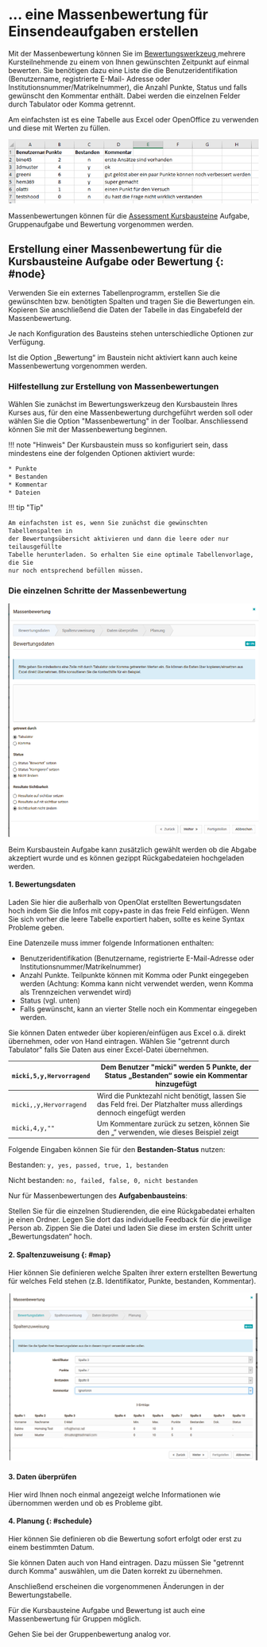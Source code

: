 # ... eine Massenbewertung für Einsendeaufgaben erstellen

Mit der Massenbewertung können Sie im [Bewertungswerkzeug
](../learningresources/Assessment_tool_overview.de.md)mehrere Kursteilnehmende zu
einem von Ihnen gewünschten Zeitpunkt auf einmal bewerten. Sie benötigen dazu
eine Liste die die Benutzeridentifikation (Benutzername, registrierte E-Mail-
Adresse oder Institutionsnummer/Matrikelnummer), die Anzahl Punkte, Status und falls gewünscht den Kommentar enthält. Dabei werden die einzelnen Felder durch
Tabulator oder Komma getrennt.

Am einfachsten ist es eine Tabelle aus Excel oder OpenOffice zu verwenden und
diese mit Werten zu füllen.

![Table-result](assets/bulk_assessment-excel-DE.png)

Massenbewertungen können für die [Assessment
Kursbausteine](../learningresources/Assessment.de.md) Aufgabe, Gruppenaufgabe und Bewertung vorgenommen werden. 

## Erstellung einer Massenbewertung für die Kursbausteine Aufgabe oder Bewertung {: #node}

Verwenden Sie ein externes Tabellenprogramm, erstellen Sie die gewünschten
bzw. benötigten Spalten und tragen Sie die Bewertungen ein. Kopieren Sie
anschließend die Daten der Tabelle in das Eingabefeld der Massenbewertung.

Je nach Konfiguration des Bausteins stehen unterschiedliche Optionen zur
Verfügung.

Ist die Option „Bewertung“ im Baustein nicht aktiviert kann auch keine
Massenbewertung vorgenommen werden.

### Hilfestellung zur Erstellung von Massenbewertungen

Wählen Sie zunächst im Bewertungswerkzeug den Kursbaustein Ihres Kurses aus,
für den eine Massenbewertung durchgeführt werden soll oder wählen Sie die Option "Massenbewertung" in der Toolbar. Anschliessend können Sie mit der Massenbewertung beginnen.

!!! note "Hinweis"
    Der Kursbaustein muss so konfiguriert
    sein, dass mindestens eine der folgenden Optionen aktiviert wurde:

    * Punkte
    * Bestanden
    * Kommentar
    * Dateien

!!! tip "Tip"

    Am einfachsten ist es, wenn Sie zunächst die gewünschten Tabellenspalten in
    der Bewertungsübersicht aktivieren und dann die leere oder nur teilausgefüllte
    Tabelle herunterladen. So erhalten Sie eine optimale Tabellenvorlage, die Sie
    nur noch entsprechend befüllen müssen.


### Die einzelnen Schritte der Massenbewertung

![Wizard](assets/Massenbewertung1a.png)

Beim Kursbaustein Aufgabe kann zusätzlich gewählt werden ob die Abgabe
akzeptiert wurde und es können gezippt Rückgabedateien hochgeladen werden.

#### 1. Bewertungsdaten

Laden Sie hier die außerhalb von OpenOlat erstellten Bewertungsdaten hoch
indem Sie die Infos mit copy+paste in das freie Feld einfügen. Wenn Sie sich
vorher die leere Tabelle exportiert haben, sollte es keine Syntax Probleme
geben.

Eine Datenzeile muss immer folgende Informationen enthalten:

* Benutzeridentifikation (Benutzername, registrierte E-Mail-Adresse oder Institutionsnummer/Matrikelnummer)
* Anzahl Punkte. Teilpunkte können mit Komma oder Punkt eingegeben werden (Achtung: Komma kann nicht verwendet werden, wenn Komma als Trennzeichen verwendet wird)
* Status (vgl. unten)
* Falls gewünscht, kann an vierter Stelle noch ein Kommentar eingegeben werden.

Sie können Daten entweder über kopieren/einfügen aus Excel o.ä. direkt
übernehmen, oder von Hand eintragen. Wählen Sie "getrennt durch Tabulator"
falls Sie Daten aus einer Excel-Datei übernehmen.

`micki,5,y,Hervorragend`| Dem Benutzer "micki" werden 5 Punkte, der Status „Bestanden“ sowie ein Kommentar hinzugefügt  
---|---  
`micki,,y,Hervorragend`| Wird die Punktezahl nicht benötigt, lassen Sie das Feld frei. Der Platzhalter muss allerdings dennoch eingefügt werden  
`micki,4,y,""`| Um Kommentare zurück zu setzen, können Sie den „“ verwenden, wie dieses Beispiel zeigt  
  
Folgende Eingaben können Sie für den **Bestanden-Status** nutzen:

Bestanden: `y, yes, passed, true, 1, bestanden`

Nicht bestanden: `no, failed, false, 0, nicht bestanden`  
  
Nur für Massenbewertungen des **Aufgabenbausteins**:

Stellen Sie für die einzelnen Studierenden, die eine Rückgabedatei erhalten je
einen Ordner. Legen Sie dort das individuelle Feedback für die jeweilige
Person ab. Zippen Sie die Datei und laden Sie diese im ersten Schritt unter
„Bewertungsdaten“ hoch.

#### 2. Spaltenzuweisung {: #map}

Hier können Sie definieren welche Spalten ihrer extern erstellten Bewertung
für welches Feld stehen (z.B. Identifikator, Punkte, bestanden, Kommentar).

![](assets/Spaltenzuweisung.png)

#### 3. Daten überprüfen

Hier wird Ihnen noch einmal angezeigt welche Informationen wie übernommen
werden und ob es Probleme gibt.

#### 4. Planung {: #schedule}

Hier können Sie definieren ob die Bewertung sofort erfolgt oder erst zu einem
bestimmten Datum.

Sie können Daten auch von Hand eintragen. Dazu müssen Sie "getrennt durch
Komma" auswählen, um die Daten korrekt zu übernehmen.

Anschließend erscheinen die vorgenommenen Änderungen in der Bewertungstabelle.

Für die Kursbausteine Aufgabe und Bewertung ist auch eine Massenbewertung für
Gruppen möglich.

Gehen Sie bei der Gruppenbewertung analog vor. 
